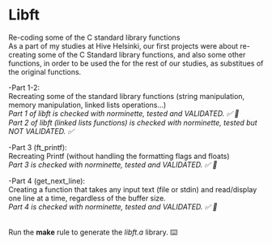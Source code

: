 # Libft
Re-coding some of the C standard library functions<br />
As a part of my studies at Hive Helsinki, our first projects were about re-creating some of the C Standard library functions, and also some other functions, in order to be used the for the rest of our studies, as substitues of the original functions.<br />


-Part 1-2:<br />
Recreating some of the standard library functions (string manipulation, memory manipulation, linked lists operations...)<br />
*Part 1 of libft is checked with norminette, tested and VALIDATED. :white_check_mark: :100:* <br />
*Part 2 of libft (linked lists functions) is checked with norminette, tested but NOT VALIDATED. :white_check_mark:* <br />

-Part 3 (ft_printf):<br />
Recreating Printf (without handling the formatting flags and floats)<br />
*Part 3 is checked with norminette, tested and VALIDATED. :white_check_mark: :100:* <br />

-Part 4 (get_next_line):<br />
Creating a function that takes any input text (file or stdin) and read/display one line at a time, regardless of the buffer size.<br />
*Part 4 is checked with norminette, tested and VALIDATED. :white_check_mark: :100:* <br /><br />

Run the **make** rule to generate the *libft.a* library. :keyboard:
